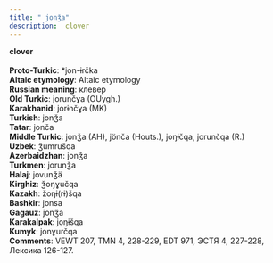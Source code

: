 ```yaml
---
title: " jonǯa"
description:  clover
---
```

<p data-pagefind-weight="0.5">
<strong> clover</strong><br><br>
<strong>Proto-Turkic</strong>:  *jon-ɨrčka<br>
<strong>Altaic etymology</strong>:  Altaic etymology<br>
<strong>Russian meaning</strong>:  клевер<br>
<strong>Old Turkic</strong>:  jorunčɣa (OUygh.)<br>
<strong>Karakhanid</strong>:  jorɨnčɣa (MK)<br>
<strong>Turkish</strong>:  jonǯa<br>
<strong>Tatar</strong>:  jonča<br>
<strong>Middle Turkic</strong>:  jonǯa (AH), jönča (Houts.), joŋɨčqa, jorunčqa (R.)<br>
<strong>Uzbek</strong>:  ǯumrušqa<br>
<strong>Azerbaidzhan</strong>:  jonǯa<br>
<strong>Turkmen</strong>:  jorunǯa<br>
<strong>Halaj</strong>:  jovunǯä<br>
<strong>Kirghiz</strong>:  ǯoŋɣučqa<br>
<strong>Kazakh</strong>:  žoŋɨ(rɨ)šqa<br>
<strong>Bashkir</strong>:  jonsa<br>
<strong>Gagauz</strong>:  jonǯa<br>
<strong>Karakalpak</strong>:  joŋɨšqa<br>
<strong>Kumyk</strong>:  jonɣurčqa<br>
<strong>Comments</strong>:  VEWT 207, TMN 4, 228-229, EDT 971, ЭСТЯ 4, 227-228, Лексика 126-127.<br>

</p>
